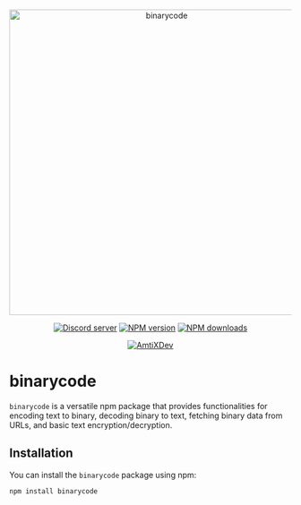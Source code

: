 <div align="center">
    <br />
    <p>
        <a href="https://amtixdev.xyz"><img src="https://cdn.discordapp.com/attachments/1141443355532873879/1173692642551402608/mybanner-o-x_1.png?ex=6564e174&is=65526c74&hm=4939339c5671e01c6cdd068fb581b1fe88bd9b1c8fe56142caa4f51953cc7237&" width="546" alt="binarycode" /></a>
    </p>
    <p>
    <a href="https://discord.gg/Ym5V2DB6sk"><img src="https://img.shields.io/discord/1125840988007579732?color=5865F2&logo=discord&logoColor=white" alt="Discord server" /></a>
    <a href="https://www.npmjs.com/package/binarycode"><img src="https://img.shields.io/npm/v/binarycode?maxAge=3600" alt="NPM version" /></a>
    <a href="https://www.npmjs.com/package/binarycode"><img src="https://img.shields.io/npm/dt/binarycode?maxAge=3600" alt="NPM downloads" /></a>
    </p>
  <p>
        <a href="https://amtixdev.xyz"><img src="https://cdn.discordapp.com/attachments/1148318536062742648/1180978797193990275/Powered_By_AmtiXDev_With_Color.png?ex=657f6336&is=656cee36&hm=0828041d09f451ead489b244b10099ba1bd97fa6becffdca1d8e2315ccb2df35&" alt="AmtiXDev" /></a>
    </p>

</div>

# binarycode
`binarycode` is a versatile npm package that provides functionalities for encoding text to binary, decoding binary to text, fetching binary data from URLs, and basic text encryption/decryption.
## Installation
You can install the `binarycode` package using npm:

```bash
npm install binarycode
```

